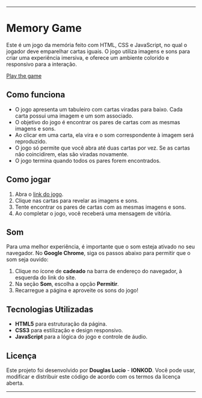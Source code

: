 
---

# Memory Game

Este é um jogo da memória feito com HTML, CSS e JavaScript, no qual o jogador deve emparelhar cartas iguais. O jogo utiliza imagens e sons para criar uma experiência imersiva, e oferece um ambiente colorido e responsivo para a interação.

[Play the game](https://memory-game-five-coral.vercel.app)

## Como funciona

- O jogo apresenta um tabuleiro com cartas viradas para baixo. Cada carta possui uma imagem e um som associado.
- O objetivo do jogo é encontrar os pares de cartas com as mesmas imagens e sons.
- Ao clicar em uma carta, ela vira e o som correspondente à imagem será reproduzido. 
- O jogo só permite que você abra até duas cartas por vez. Se as cartas não coincidirem, elas são viradas novamente.
- O jogo termina quando todos os pares forem encontrados.

## Como jogar

1. Abra o [link do jogo](https://memory-game-five-coral.vercel.app).
2. Clique nas cartas para revelar as imagens e sons.
3. Tente encontrar os pares de cartas com as mesmas imagens e sons.
4. Ao completar o jogo, você receberá uma mensagem de vitória.

## Som

Para uma melhor experiência, é importante que o som esteja ativado no seu navegador. No **Google Chrome**, siga os passos abaixo para permitir que o som seja ouvido:

1. Clique no ícone de **cadeado** na barra de endereço do navegador, à esquerda do link do site.
2. Na seção **Som**, escolha a opção **Permitir**.
3. Recarregue a página e aproveite os sons do jogo!

## Tecnologias Utilizadas

- **HTML5** para estruturação da página.
- **CSS3** para estilização e design responsivo.
- **JavaScript** para a lógica do jogo e controle de áudio.

## Licença

Este projeto foi desenvolvido por **Douglas Lucio** - **IONKOD**. Você pode usar, modificar e distribuir este código de acordo com os termos da licença aberta.

---

